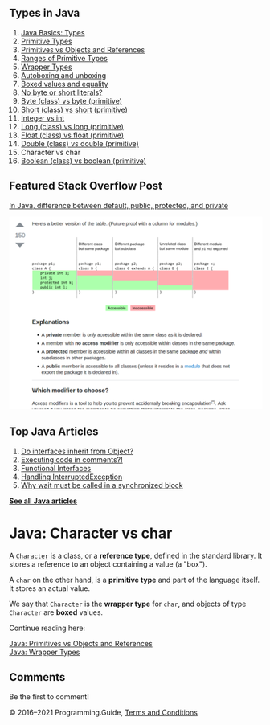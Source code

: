 <span class="underline"></span>

<span class="underline"></span>

Types in Java
-------------

1.  [Java Basics: Types](types.html)
2.  [Primitive Types](primitive-types.html)
3.  [Primitives vs Objects and References](primitives-vs-objects-references.html)
4.  [Ranges of Primitive Types](primitive-ranges.html)
5.  [Wrapper Types](wrapper-types.html)
6.  [Autoboxing and unboxing](autoboxing.html)
7.  [Boxed values and equality](boxed-values-equality.html)
8.  [No byte or short literals?](byte-short-literals.html)
9.  [Byte (class) vs byte (primitive)](byte-vs-byte.html)
10. [Short (class) vs short (primitive)](short-vs-short.html)
11. [Integer vs int](integer-vs-int.html)
12. [Long (class) vs long (primitive)](long-vs-long.html)
13. [Float (class) vs float (primitive)](float-vs-float.html)
14. [Double (class) vs double (primitive)](double-vs-double.html)
15. Character vs char
16. [Boolean (class) vs boolean (primitive)](boolean-vs-boolean.html)

Featured Stack Overflow Post
----------------------------

[In Java, difference between default, public, protected, and private](https://stackoverflow.com/a/33627846/276052)  
  
[<img src="../images/so-featured-33627846.png" alt="StackOverflow screenshot thumbnail" class="screenshot" />](https://stackoverflow.com/a/33627846/276052)

<span class="underline"></span>

Top Java Articles
-----------------

1.  [Do interfaces inherit from Object?](do-interfaces-inherit-from-object.html)
2.  [Executing code in comments?!](executing-code-in-comments.html)
3.  [Functional Interfaces](functional-interfaces.html)
4.  [Handling InterruptedException](handling-interrupted-exceptions.html)
5.  [Why wait must be called in a synchronized block](why-wait-must-be-in-synchronized.html)

[**See all Java articles**](index.html)

Java: Character vs char
=======================

A [`Character`](https://docs.oracle.com/javase/8/docs/api/java/lang/Character.html) is a class, or a **reference type**, defined in the standard library. It stores a reference to an object containing a value (a "box").

A `char` on the other hand, is a **primitive type** and part of the language itself. It stores an actual value.

We say that `Character` is the **wrapper type** for `char`, and objects of type `Character` are **boxed** values.

Continue reading here:

<span class="pointer">[Java: Primitives vs Objects and References](primitives-vs-objects-references.html)</span>  
<span class="pointer">[Java: Wrapper Types](wrapper-types.html)</span>

Comments
--------

Be the first to comment!

© 2016–2021 Programming.Guide, [Terms and Conditions](../terms-and-conditions.html)
